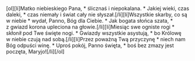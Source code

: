 [ol][li]Matko niebieskiego Pana, * ślicznaś i niepokalana. * Jakiej wieki, czas daleki, * czas niemały i świat cały nie słyszał.[/li][li]Wszystkie skarby, co są w niebie * wydał, Panno, Bóg dla Ciebie. * Jak bogata słońca szata, * z gwiazd korona upleciona na głowie.[/li][li]Miesiąc swe ogniste rogi * skłonił pod Twe święte nogi. * Gwiazdy wszystkie asystują, * bo Królowę w niebie czują nad sobą.[/li][li]Przez poważną Twą przyczynę * niech nam Bóg odpuści winę. * Uproś pokój, Panno święta, * boś bez zmazy jest poczęta, Maryjo![/li][/ol]